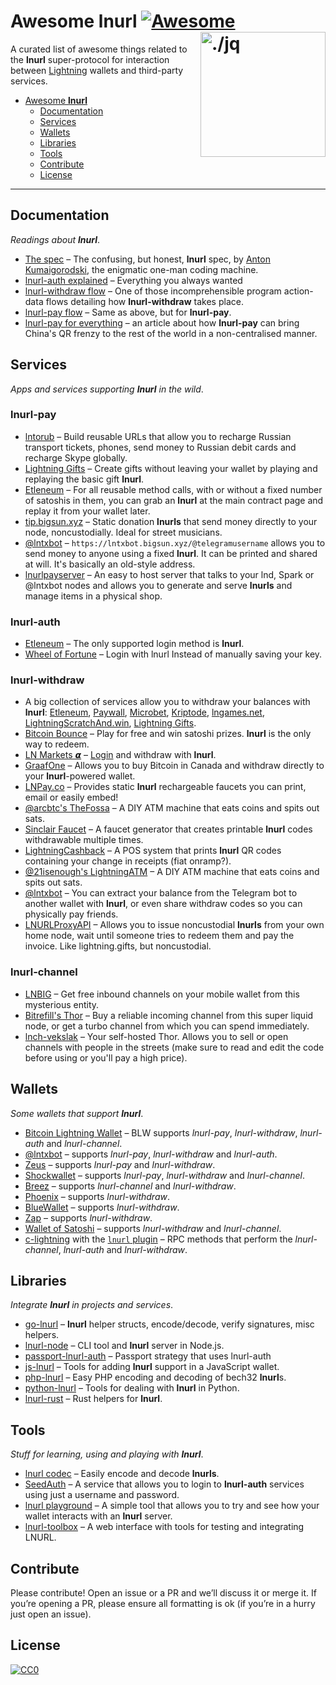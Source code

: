 Awesome lnurl [![Awesome](https://cdn.rawgit.com/sindresorhus/awesome/d7305f38d29fed78fa85652e3a63e154dd8e8829/media/badge.svg)](https://github.com/sindresorhus/awesome) <img src="https://i.imgur.com/wNtVhj3.png" width="200" align="right" alt="./jq">
========================================================================

A curated list of awesome things related to the **lnurl** super-protocol for interaction between [Lightning](https://github.com/lightningnetwork/lightning-rfc) wallets and third-party services.

* [Awesome **lnurl**](#awesome-lnurl)
  * [Documentation](#documentation)
  * [Services](#services)
  * [Wallets](#wallets)
  * [Libraries](#libraries)
  * [Tools](#tools)
  * [Contribute](#contribute)
  * [License](#license)

----


Documentation
------------------------------------------------------------------------

_Readings about **lnurl**_.

* [The spec](https://github.com/btcontract/lnurl-rfc) &ndash; The confusing, but honest, **lnurl** spec, by [Anton Kumaigorodski](https://twitter.com/akumaigorodski), the enigmatic one-man coding machine.
* [lnurl-auth explained](https://xn--57h.bigsun.xyz/lnurl-auth.html) &ndash; Everything you always wanted
* [lnurl-withdraw flow](https://⚡️.bigsun.xyz/lnurl-withdraw-flow.txt) &ndash; One of those incomprehensible program action-data flows detailing how **lnurl-withdraw** takes place.
* [lnurl-pay flow](https://⚡️.bigsun.xyz/lnurl-pay-flow.txt) &ndash; Same as above, but for **lnurl-pay**.
* [lnurl-pay for everything](https://xn--57h.bigsun.xyz/lnurl-pay-for-everything.html) &ndash; an article about how **lnurl-pay** can bring China's QR frenzy to the rest of the world in a non-centralised manner.


Services
------------------------------------------------------------------------

_Apps and services supporting **lnurl** in the wild_.

### lnurl-pay

* [lntorub](https://vds.sw4me.com/rulnurl/)	&ndash; Build reusable URLs that allow you to recharge Russian transport tickets, phones, send money to Russian debit cards and recharge Skype globally.
* [Lightning Gifts](https://lightning.gifts/) &ndash; Create gifts without leaving your wallet by playing and replaying the basic gift **lnurl**.
* [Etleneum](https://etleneum.com/) &ndash; For all reusable method calls, with or without a fixed number of satoshis in them, you can grab an **lnurl** at the main contract page and replay it from your wallet later.
* [tip.bigsun.xyz](https://tip.bigsun.xyz) &ndash; Static donation **lnurls** that send money directly to your node, noncustodially. Ideal for street musicians.
* [@lntxbot](https://t.me/lntxbot) &ndash; `https://lntxbot.bigsun.xyz/@telegramusername` allows you to send money to anyone using a fixed **lnurl**. It can be printed and shared at will. It's basically an old-style address.
* [lnurlpayserver](https://github.com/fiatjaf/lnurlpayserver) &ndash; An easy to host server that talks to your lnd, Spark or @lntxbot nodes and allows you to generate and serve **lnurls** and manage items in a physical shop.

### lnurl-auth

* [Etleneum](https://etleneum.com/) &ndash; The only supported login method is **lnurl**.
* [Wheel of Fortune](https://fortune.lngames.net) &ndash; Login with lnurl Instead of manually saving your key.

### lnurl-withdraw

* A big collection of services allow you to withdraw your balances with **lnurl**: [Etleneum](https://etleneum.com/), [Paywall](https://paywall.link), [Microbet](https://microbet.fun/), [Kriptode](https://kriptode.com/), [lngames.net](https://lngames.net/), [LightningScratchAnd.win](https://lightningscratchand.win/), [Lightning Gifts](https://lightning.gifts/).
* [Bitcoin Bounce](https://thndr.games/) &ndash; Play for free and win satoshi prizes. **lnurl** is the only way to redeem.
* [LN Markets 𝞪](https://lnmarkets.com/) &ndash; [Login](https://twitter.com/LNMarkets/status/1257309284875923456?s=20) and withdraw with **lnurl**.
* [GraafOne](https://www.graaf.one/) &ndash; Allows you to buy Bitcoin in Canada and withdraw directly to your **lnurl**-powered wallet.
* [LNPay.co](https://lnpay.co) &ndash; Provides static **lnurl** rechargeable faucets you can print, email or easily embed!
* [@arcbtc's TheFossa](https://twitter.com/BTCSocialist/status/1176206194333147136) &ndash; A DIY ATM machine that eats coins and spits out sats.
* [Sinclair Faucet](https://lnurl.com/faucet/) &ndash; A faucet generator that creates printable **lnurl** codes withdrawable multiple times.
* [LightningCashback](https://twitter.com/21isenough/status/1193631492603293698) &ndash; A POS system that prints **lnurl** QR codes containing your change in receipts (fiat onramp?).
* [@21isenough's LightningATM](https://twitter.com/21isenough/status/1194963700110770176) &ndash; A DIY ATM machine that eats coins and spits out sats.
* [@lntxbot](https://t.me/lntxbot) &ndash; You can extract your balance from the Telegram bot to another wallet with **lnurl**, or even share withdraw codes so you can physically pay friends.
* [LNURLProxyAPI](https://github.com/21isenough/LNURLProxyAPI) &ndash; Allows you to issue noncustodial **lnurls** from your own home node, wait until someone tries to redeem them and pay the invoice. Like lightning.gifts, but noncustodial.

### lnurl-channel

* [LNBIG](https://lnbig.com/) &ndash; Get free inbound channels on your mobile wallet from this mysterious entity.
* [Bitrefill's Thor](https://www.bitrefill.com/thor) &ndash; Buy a reliable incoming channel from this super liquid node, or get a turbo channel from which you can spend immediately.
* [lnch-vekslak](https://github.com/Kixunil/lnch-vekslak) &ndash; Your self-hosted Thor. Allows you to sell or open channels with people in the streets (make sure to read and edit the code before using or you'll pay a high price).


Wallets
------------------------------------------------------------------------

_Some wallets that support **lnurl**_.

* [Bitcoin Lightning Wallet](https://lightning-wallet.com/) &ndash; BLW supports _lnurl-pay_, _lnurl-withdraw_, _lnurl-auth_ and  _lnurl-channel_.
* [@lntxbot](https://t.me/lntxbot) &ndash; supports _lnurl-pay_, _lnurl-withdraw_ and _lnurl-auth_.
* [Zeus](https://github.com/ZeusLN/zeus) &ndash; supports _lnurl-pay_ and _lnurl-withdraw_.
* [Shockwallet](https://shockwallet.app/#features) &ndash; supports _lnurl-pay_, _lnurl-withdraw_ and _lnurl-channel_.
* [Breez](https://breez.technology/) &ndash; supports _lnurl-channel_ and _lnurl-withdraw_.
* [Phoenix](https://phoenix.acinq.co/) &ndash; supports _lnurl-withdraw_.
* [BlueWallet](https://bluewallet.io/) &ndash; supports _lnurl-withdraw_.
* [Zap](https://www.zaphq.io/) &ndash; supports _lnurl-withdraw_.
* [Wallet of Satoshi](https://www.walletofsatoshi.com/) &ndash; supports _lnurl-withdraw_ and _lnurl-channel_.
* [c-lightning](https://github.com/ElementsProject/lightning/) with the [`lnurl` plugin](https://github.com/fiatjaf/lightningd-gjson-rpc/tree/master/cmd/lnurl) &ndash; RPC methods that perform the _lnurl-channel_, _lnurl-auth_ and _lnurl-withdraw_.

Libraries
------------------------------------------------------------------------

_Integrate **lnurl** in projects and services_.

* [go-lnurl](https://github.com/fiatjaf/go-lnurl) &ndash; **lnurl** helper structs, encode/decode, verify signatures, misc helpers.
* [lnurl-node](https://github.com/chill117/lnurl-node) &ndash; CLI tool and **lnurl** server in Node.js.
* [passport-lnurl-auth](https://github.com/chill117/passport-lnurl-auth) &ndash; Passport strategy that uses lnurl-auth
* [js-lnurl](https://github.com/fiatjaf/js-lnurl) &ndash; Tools for adding **lnurl** support in a JavaScript wallet.
* [php-lnurl](https://github.com/tkijewski/php-lnurl) &ndash; Easy PHP encoding and decoding of bech32 **lnurl**s.
* [python-lnurl](https://github.com/python-ln/lnurl) &ndash; Tools for dealing with **lnurl** in Python.
* [lnurl-rust](https://github.com/edouardparis/rust-lnurl) &ndash; Rust helpers for **lnurl**.


Tools
------------------------------------------------------------------------

_Stuff for learning, using and playing with **lnurl**_.

* [lnurl codec](https://lnurl.bigsun.xyz/codec) &ndash; Easily encode and decode **lnurls**.
* [SeedAuth](https://seedauth.etleneum.com/) &ndash; A service that allows you to login to **lnurl-auth** services using just a username and password.
* [lnurl playground](https://lnurl.bigsun.xyz/) &ndash; A simple tool that allows you to try and see how your wallet interacts with an **lnurl** server.
* [lnurl-toolbox](https://lnurl-toolbox.degreesofzero.com/) &ndash; A web interface with tools for testing and integrating LNURL.

Contribute
------------------------------------------------------------------------

Please contribute! Open an issue or a PR and we’ll discuss it or merge it. If
you’re opening a PR, please ensure all formatting is ok (if you’re in a hurry
just open an issue).


License
------------------------------------------------------------------------

[![CC0](https://licensebuttons.net/p/zero/1.0/88x31.png)](https://creativecommons.org/publicdomain/zero/1.0/)
